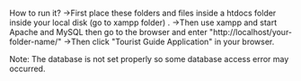 How to run it? ->First place these folders and files inside a htdocs folder inside your local disk (go to xampp folder) . ->Then use xampp and start Apache and MySQL then go to the browser and enter "http://localhost/your-folder-name/" ->Then click "Tourist Guide Application" in your browser.

Note: The database is not set properly so some database access error may occurred.
